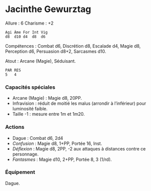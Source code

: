 # Jacinthe Gewurztag

Allure : 6
Charisme : +2

	Agi	Âme	For	Int	Vig
	d8	d10	d4	d8	d6

Compétences : Combat d6, Discrétion d8, Escalade d4, Magie d8, Perception d6, Persuasion d8+2, Sarcasmes d10.

Atout : Arcane (Magie), Séduisant.

	PAR	RES
	5	4

### Capacités spéciales
- Arcane (Magie) : Magie d8, 20PP.
- Infravision : réduit de moitié les malus (arrondir à l’inférieur) pour luminosité faible.
- Taille -1 : mesure entre 1m et 1m20.

### Actions
- Dague : Combat d6, 2d4
- _Confusion_ : Magie d8, 1+PP, Portée 16, Inst.
- _Déflexion_ : Magie d8, 2PP, -2 aux attaques à distances contre ce personnage.
- _Fantasmes_ : Magie d10, 2+PP, Portée 8, 3 (1/rd).

### Équipement
Dague.
